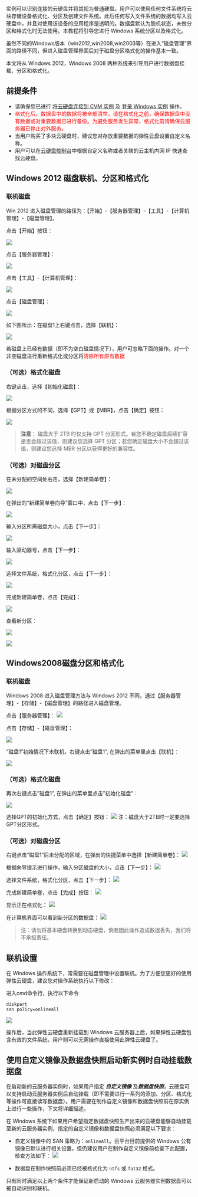 实例可以识别连接的云硬盘并将其视为普通硬盘。用户可以使用任何文件系统将云块存储设备格式化、分区及创建文件系统。此后任何写入文件系统的数据均写入云硬盘中，并且对使用该设备的应用程序是透明的。数据盘默认为脱机状态，未做分区和格式化时无法使用。本教程将引导您进行 Windows 系统分区以及格式化。

虽然不同的Windows版本（win2012,win2008,win2003等）在进入“磁盘管理”界面的路径不同，但进入磁盘管理界面后对于磁盘分区格式化的操作基本一致。
 
本文将从 Windows 2012，Windows 2008 两种系统来引导用户进行数据盘挂载、分区和格式化。

## 前提条件
- 请确保您已进行 [将云硬盘连接到 CVM 实例](/doc/product/362/5745) 及 [登录 Windows 实例](/doc/product/213/5435) 操作。
- <font color="red">格式化后，数据盘中的数据将被全部清空。请在格式化之前，确保数据盘中没有数据或对重要数据已进行备份。为避免服务发生异常，格式化前请确保云服务器已停止对外服务。</font>
- 当用户购买了多块云硬盘时，建议您对存放重要数据的弹性云盘设置自定义名称。 
- 用户可以在[云硬盘控制台](https://console.tce.fsphere.cn/cvm/cbs)中根据自定义名称或者关联的云主机内网 IP 快速查找云硬盘。

## Windows 2012 磁盘联机、分区和格式化
### 联机磁盘
Win 2012 进入磁盘管理的路径为：【开始】-【服务器管理】-【工具】-【计算机管理】-【磁盘管理】。

点击【开始】按钮：

![](http://imgcache.tcecqpoc.fsphere.cn/image/mccdn.qcloud.com/img56b1ae00cc2f5.jpg)

点击【服务器管理】：

![](http://imgcache.tcecqpoc.fsphere.cn/image/mccdn.qcloud.com/img56b1ae17e6f48.jpg)

点击【工具】-【计算机管理】：

![](http://imgcache.tcecqpoc.fsphere.cn/image/mccdn.qcloud.com/img56b1aed3a67b3.jpg)

点击【磁盘管理】：

![](http://imgcache.tcecqpoc.fsphere.cn/image/mccdn.qcloud.com/img56b1af025f7e1.jpg)

如下图所示：在磁盘1上右键点击，选择【联机】：

![](http://imgcache.tcecqpoc.fsphere.cn/image/mccdn.qcloud.com/img56b1b00b8935c.jpg)

若磁盘上已经有数据（即不为空白磁盘情况下），用户可忽略下面的操作。对一个非空磁盘进行重新格式化或分区将<font color="red">清除所有原有数据</font>

### （可选）格式化磁盘
右键点击，选择【初始化磁盘】：

![](http://imgcache.tcecqpoc.fsphere.cn/image/mccdn.qcloud.com/img56b1b057ada88.jpg)

根据分区方式的不同，选择【GPT】或【MBR】，点击【确定】按钮：

![](http://imgcache.tcecqpoc.fsphere.cn/image/mccdn.qcloud.com/img56b1b0a1cd741.jpg)

> **注意：**
> 磁盘大于 2TB 时仅支持 GPT 分区形式。若您不确定磁盘后续扩容是否会超过该值，则建议您选择 GPT 分区；若您确定磁盘大小不会超过该值，则建议您选择 MBR 分区以获得更好的兼容性。

### （可选）对磁盘分区
在未分配的空间处右击，选择【新建简单卷】：

![](http://imgcache.tcecqpoc.fsphere.cn/image/mccdn.qcloud.com/img56b1b0bead71b.jpg)

在弹出的“新建简单卷向导”窗口中，点击【下一步】：

![](http://imgcache.tcecqpoc.fsphere.cn/image/mccdn.qcloud.com/img56b1b0fae959f.jpg)

输入分区所需磁盘大小，点击【下一步】：

![](http://imgcache.tcecqpoc.fsphere.cn/image/mccdn.qcloud.com/img56b1b1de673fb.jpg)

输入驱动器号，点击【下一步】：

![](http://imgcache.tcecqpoc.fsphere.cn/image/mccdn.qcloud.com/img56b1b2f078870.jpg)

选择文件系统，格式化分区，点击【下一步】：

![](http://imgcache.tcecqpoc.fsphere.cn/image/mccdn.qcloud.com/img56b1b32b1846e.jpg)

完成新建简单卷，点击【完成】：

![](http://imgcache.tcecqpoc.fsphere.cn/image/mccdn.qcloud.com/img56b1b37e6e5f2.jpg)

查看新分区：

![](http://imgcache.tcecqpoc.fsphere.cn/image/mccdn.qcloud.com/img56b1b39fb404d.jpg)

![](http://imgcache.tcecqpoc.fsphere.cn/image/mccdn.qcloud.com/img56b1b3a3e4dd4.jpg)


## Windows2008磁盘分区和格式化
### 联机磁盘
Windows 2008 进入磁盘管理方法与 Windows 2012 不同，通过【服务器管理】-【存储】-【磁盘管理】的路径进入磁盘管理。

点击【服务器管理】：
![](http://imgcache.tcecqpoc.fsphere.cn/image/mccdn.qcloud.com/img56b1b5c4cd2ad.jpg)

点击【存储】-【磁盘管理】：

![](http://imgcache.tcecqpoc.fsphere.cn/image/mccdn.qcloud.com/img56b1b6b60f2fd.jpg)

“磁盘1”初始情况下未联机，右键点击”磁盘1”, 在弹出的菜单里点击【联机】：

![](http://imgcache.tcecqpoc.fsphere.cn/image/mccdn.qcloud.com/img56b1b71f7e7d4.jpg)

### （可选）格式化磁盘
再次右键点击”磁盘1”, 在弹出的菜单里点击”初始化磁盘”：

![](http://imgcache.tcecqpoc.fsphere.cn/image/mccdn.qcloud.com/img56b1b75941a79.jpg)

选择GPT的初始化方式，点击【确定】按钮：
![](http://imgcache.tcecqpoc.fsphere.cn/image/mccdn.qcloud.com/img56b1b89cb0675.jpg)
注：磁盘大于2TB时一定要选择GPT分区形式。

### （可选）对磁盘分区
右键点击“磁盘1”后未分配的区域，在弹出的快捷菜单中选择【新建简单卷】：
![](http://imgcache.tcecqpoc.fsphere.cn/image/mccdn.qcloud.com/img56b1b91f2445b.jpg)

根据向导提示进行操作，输入分区磁盘的大小，点击【下一步】：
![](http://imgcache.tcecqpoc.fsphere.cn/image/mccdn.qcloud.com/img56b1b93ab1e4a.jpg)

选择文件系统，格式化分区，点击【下一步】：
![](http://imgcache.tcecqpoc.fsphere.cn/image/mccdn.qcloud.com/img56b1b95a7f09a.jpg)

完成新建简单卷，点击【完成】按钮：
![](http://imgcache.tcecqpoc.fsphere.cn/image/mccdn.qcloud.com/img56b1b9829f98e.jpg)

显示正在格式化：
![](http://imgcache.tcecqpoc.fsphere.cn/image/mccdn.qcloud.com/img56b1b99be5831.jpg)

在计算机界面可以看到新分区的数据盘：
![](http://imgcache.tcecqpoc.fsphere.cn/image/mccdn.qcloud.com/img56b1b9b953e21.jpg)

>注：请勿将基本硬盘转换到动态硬盘，倘若因此操作造成数据丢失，我们将不承担责任。

## 联机设置
在 Windows 操作系统下，常需要在磁盘管理中设置联机。为了方便您更好的使用弹性云硬盘，建议您对操作系统执行以下修改：

进入cmd命令行，执行以下命令
```
diskpart
san policy=onlineall
```
![](http://imgcache.tcecqpoc.fsphere.cn/image/mccdn.qcloud.com/static/img/cfb2f1d6d9b99c6786db612f343df525/image.png)

操作后，当此弹性云硬盘重新挂载到 Windows 云服务器上后，如果弹性云硬盘包含有效的文件系统，用户则可以无需操作直接使用此弹性云硬盘了。

## 使用自定义镜像及数据盘快照启动新实例时自动挂载数据盘
在启动新的云服务器实例时，如果用户指定 ***自定义镜像*** 及***数据盘快照***，云硬盘可以支持启动云服务器实例后自动挂载（即不需要进行一系列的添加、分区、格式化等操作可直接读写数据盘）。用户需要在制作自定义镜像和数据盘快照前在原实例上进行一些操作，下文将详细描述。

在 Windows 系统下如果用户希望指定数据盘快照生产出来的云硬盘能够自动挂载至新的云服务器实例，指定的自定义镜像和数据盘快照必须满足以下要求：

- 自定义镜像中的 SAN 策略为：`onlineAll`。云平台目前提供的 Windows 公有镜像已默认进行相关设置，但仍建议用户在制作自定义镜像前检查下此配置，检查方法如下：
![](http://imgcache.tcecqpoc.fsphere.cn/image/mccdn.qcloud.com/static/img/74e490afd81bd7ad9fc9590565b48a80/image.jpg)

- 数据盘在制作快照前必须已经被格式化为 `ntfs` 或 `fat32` 格式。

只有同时满足以上两个条件才能保证新启动的 Windows 云服务器实例数据盘可以被自动识别和联机。
